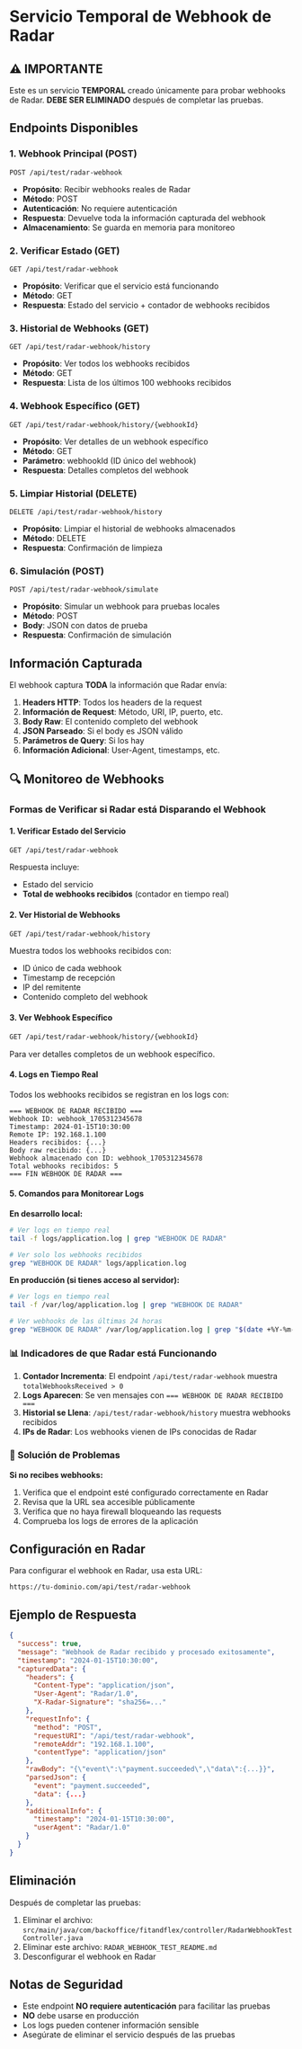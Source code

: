 # Servicio Temporal de Webhook de Radar

## ⚠️ IMPORTANTE
Este es un servicio **TEMPORAL** creado únicamente para probar webhooks de Radar. **DEBE SER ELIMINADO** después de completar las pruebas.

## Endpoints Disponibles

### 1. Webhook Principal (POST)
```
POST /api/test/radar-webhook
```
- **Propósito**: Recibir webhooks reales de Radar
- **Método**: POST
- **Autenticación**: No requiere autenticación
- **Respuesta**: Devuelve toda la información capturada del webhook
- **Almacenamiento**: Se guarda en memoria para monitoreo

### 2. Verificar Estado (GET)
```
GET /api/test/radar-webhook
```
- **Propósito**: Verificar que el servicio está funcionando
- **Método**: GET
- **Respuesta**: Estado del servicio + contador de webhooks recibidos

### 3. Historial de Webhooks (GET)
```
GET /api/test/radar-webhook/history
```
- **Propósito**: Ver todos los webhooks recibidos
- **Método**: GET
- **Respuesta**: Lista de los últimos 100 webhooks recibidos

### 4. Webhook Específico (GET)
```
GET /api/test/radar-webhook/history/{webhookId}
```
- **Propósito**: Ver detalles de un webhook específico
- **Método**: GET
- **Parámetro**: webhookId (ID único del webhook)
- **Respuesta**: Detalles completos del webhook

### 5. Limpiar Historial (DELETE)
```
DELETE /api/test/radar-webhook/history
```
- **Propósito**: Limpiar el historial de webhooks almacenados
- **Método**: DELETE
- **Respuesta**: Confirmación de limpieza

### 6. Simulación (POST)
```
POST /api/test/radar-webhook/simulate
```
- **Propósito**: Simular un webhook para pruebas locales
- **Método**: POST
- **Body**: JSON con datos de prueba
- **Respuesta**: Confirmación de simulación

## Información Capturada

El webhook captura **TODA** la información que Radar envía:

1. **Headers HTTP**: Todos los headers de la request
2. **Información de Request**: Método, URI, IP, puerto, etc.
3. **Body Raw**: El contenido completo del webhook
4. **JSON Parseado**: Si el body es JSON válido
5. **Parámetros de Query**: Si los hay
6. **Información Adicional**: User-Agent, timestamps, etc.

## 🔍 Monitoreo de Webhooks

### Formas de Verificar si Radar está Disparando el Webhook

#### 1. **Verificar Estado del Servicio**
```bash
GET /api/test/radar-webhook
```
Respuesta incluye:
- Estado del servicio
- **Total de webhooks recibidos** (contador en tiempo real)

#### 2. **Ver Historial de Webhooks**
```bash
GET /api/test/radar-webhook/history
```
Muestra todos los webhooks recibidos con:
- ID único de cada webhook
- Timestamp de recepción
- IP del remitente
- Contenido completo del webhook

#### 3. **Ver Webhook Específico**
```bash
GET /api/test/radar-webhook/history/{webhookId}
```
Para ver detalles completos de un webhook específico.

#### 4. **Logs en Tiempo Real**
Todos los webhooks recibidos se registran en los logs con:
```
=== WEBHOOK DE RADAR RECIBIDO ===
Webhook ID: webhook_1705312345678
Timestamp: 2024-01-15T10:30:00
Remote IP: 192.168.1.100
Headers recibidos: {...}
Body raw recibido: {...}
Webhook almacenado con ID: webhook_1705312345678
Total webhooks recibidos: 5
=== FIN WEBHOOK DE RADAR ===
```

#### 5. **Comandos para Monitorear Logs**

**En desarrollo local:**
```bash
# Ver logs en tiempo real
tail -f logs/application.log | grep "WEBHOOK DE RADAR"

# Ver solo los webhooks recibidos
grep "WEBHOOK DE RADAR" logs/application.log
```

**En producción (si tienes acceso al servidor):**
```bash
# Ver logs en tiempo real
tail -f /var/log/application.log | grep "WEBHOOK DE RADAR"

# Ver webhooks de las últimas 24 horas
grep "WEBHOOK DE RADAR" /var/log/application.log | grep "$(date +%Y-%m-%d)"
```

### 📊 Indicadores de que Radar está Funcionando

1. **Contador Incrementa**: El endpoint `/api/test/radar-webhook` muestra `totalWebhooksReceived > 0`
2. **Logs Aparecen**: Se ven mensajes con `=== WEBHOOK DE RADAR RECIBIDO ===`
3. **Historial se Llena**: `/api/test/radar-webhook/history` muestra webhooks recibidos
4. **IPs de Radar**: Los webhooks vienen de IPs conocidas de Radar

### 🚨 Solución de Problemas

**Si no recibes webhooks:**
1. Verifica que el endpoint esté configurado correctamente en Radar
2. Revisa que la URL sea accesible públicamente
3. Verifica que no haya firewall bloqueando las requests
4. Comprueba los logs de errores de la aplicación

## Configuración en Radar

Para configurar el webhook en Radar, usa esta URL:
```
https://tu-dominio.com/api/test/radar-webhook
```

## Ejemplo de Respuesta

```json
{
  "success": true,
  "message": "Webhook de Radar recibido y procesado exitosamente",
  "timestamp": "2024-01-15T10:30:00",
  "capturedData": {
    "headers": {
      "Content-Type": "application/json",
      "User-Agent": "Radar/1.0",
      "X-Radar-Signature": "sha256=..."
    },
    "requestInfo": {
      "method": "POST",
      "requestURI": "/api/test/radar-webhook",
      "remoteAddr": "192.168.1.100",
      "contentType": "application/json"
    },
    "rawBody": "{\"event\":\"payment.succeeded\",\"data\":{...}}",
    "parsedJson": {
      "event": "payment.succeeded",
      "data": {...}
    },
    "additionalInfo": {
      "timestamp": "2024-01-15T10:30:00",
      "userAgent": "Radar/1.0"
    }
  }
}
```

## Eliminación

Después de completar las pruebas:

1. Eliminar el archivo: `src/main/java/com/backoffice/fitandflex/controller/RadarWebhookTestController.java`
2. Eliminar este archivo: `RADAR_WEBHOOK_TEST_README.md`
3. Desconfigurar el webhook en Radar

## Notas de Seguridad

- Este endpoint **NO requiere autenticación** para facilitar las pruebas
- **NO** debe usarse en producción
- Los logs pueden contener información sensible
- Asegúrate de eliminar el servicio después de las pruebas

